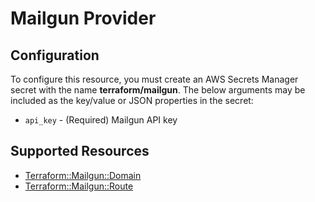 # Mailgun Provider

## Configuration

To configure this resource, you must create an AWS Secrets Manager secret with the name **terraform/mailgun**. The below arguments may be included as the key/value or JSON properties in the secret:

* `api_key` - (Required) Mailgun API key



## Supported Resources

* [Terraform::Mailgun::Domain](../resources/mailgun/Terraform-Mailgun-Domain/docs/README.md)
* [Terraform::Mailgun::Route](../resources/mailgun/Terraform-Mailgun-Route/docs/README.md)